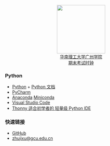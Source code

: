 <div align="center">
<img src="https://raw.githubusercontent.com/zhujixu/xuefulu.com/master/SOE.png" height="160" width="160" >
</div>

<div align="center">
<a href="http://10.5.1.246/clock"><div align="center">华南理工大学广州学院<br/>期末考试时钟</div></a>
</div>

### **Python**
+ [Python](https://www.python.org/downloads/)   + [Python 文档](https://docs.python.org/zh-cn/3/)
+ [PyCharm](http://www.jetbrains.com/pycharm/download/)
+ [Anaconda](https://www.anaconda.com/distribution/)   [Miniconda](https://docs.conda.io/en/latest/miniconda.html)
+ [Visual Studio Code](https://code.visualstudio.com/)
+ [Thonny 适合初学者的 轻量级 Python IDE](https://thonny.org/)

### **快速链接**
+ [GitHub](https://github.com/login)
+ <zhujixu@gcu.edu.cn>
